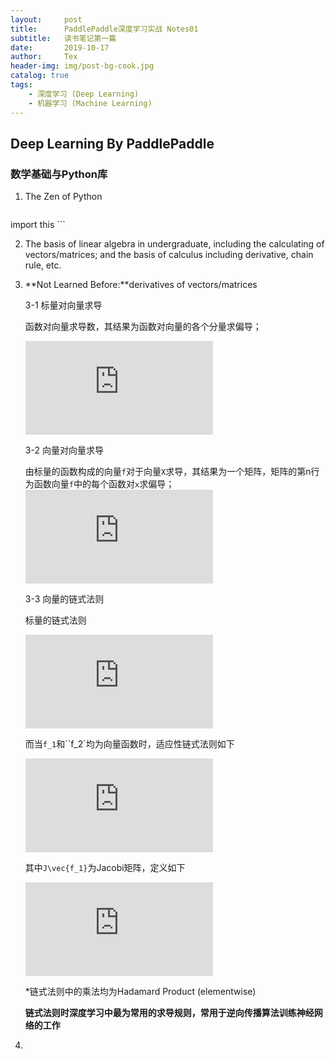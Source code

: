 ```yaml
---
layout:     post
title:      PaddlePaddle深度学习实战 Notes01
subtitle:   读书笔记第一篇
date:       2019-10-17
author:     Tex
header-img: img/post-bg-cook.jpg
catalog: true
tags:
    - 深度学习 (Deep Learning)
    - 机器学习 (Machine Learning)
---
```

## Deep Learning By PaddlePaddle
### 数学基础与Python库

1. The Zen of Python

    ```
import this
    ```

2. The basis of linear algebra in undergraduate, including the calculating of vectors/matrices; and the basis of calculus including derivative, chain rule, etc.
3. **Not Learned Before:**derivatives of vectors/matrices

    3-1 标量对向量求导

    函数对向量求导数，其结果为函数对向量的各个分量求偏导；

    ![](https://latex.codecogs.com/gif.latex?%5Cfrac%7B%5Cpartial%20f%28x%29%7D%7Bx%7D%3D%5Cbegin%7Bbmatrix%7D%20%5Cfrac%7B%5Cpartial%20f%28x%29%7D%7Bx_1%7D%5C%5C%20%5Cvdots%20%5C%5C%20%5Cfrac%7B%5Cpartial%20f%28x%29%7D%7Bx_p%7D%20%5Cend%7Bbmatrix%7D%5Cin%20%5Cmathbf%7BR%5Ep%7D)

    3-2 向量对向量求导
    
    由标量的函数构成的向量`f`对于向量`X`求导，其结果为一个矩阵，矩阵的第n行为函数向量`f`中的每个函数对`x`求偏导；
   ![](https://latex.codecogs.com/gif.latex?%5Cfrac%7B%5Cpartial%20f%28x%29%7D%7B%5Cpartial%20x%7D%3D%5Cbegin%7Bbmatrix%7D%20%5Cfrac%7B%5Cpartial%20f_1%7D%7B%5Cpartial%20x_1%7D%20%26%20%5Cldots%20%26%20%5Cfrac%7B%5Cpartial%20f_q%7D%7B%5Cpartial%20x_1%7D%5C%5C%20%5Cvdots%20%26%20%5Cddots%20%26%5Cvdots%20%5C%5C%20%5Cfrac%7B%5Cpartial%20f_1%7D%7B%5Cpartial%20x_p%7D%20%26%20%5Cldots%20%26%20%5Cfrac%7B%5Cpartial%20f_q%7D%7B%5Cpartial%20x_p%7D%5C%5C%20%5Cend%7Bbmatrix%7D%5Cin%20R%5E%7Bp%5Ctimes%20q%7D)

    3-3 向量的链式法则

    标量的链式法则

    ![](https://latex.codecogs.com/gif.latex?%5Cfrac%7B%5Cpartial%20g%7D%7B%5Cpartial%20x_1%7D%3D%5Cfrac%7B%5Cpartial%20g%7D%7B%5Cpartial%20f_1%7D%5Cfrac%7B%5Cpartial%20f_1%7D%7B%5Cpartial%20x_1%7D&plus;%5Cfrac%7B%5Cpartial%20g%7D%7B%5Cpartial%20f_2%7D%5Cfrac%7B%5Cpartial%20f_2%7D%7B%5Cpartial%20x_1%7D)

    而当`f_1`和``f_2`均为向量函数时，适应性链式法则如下

    ![](https://latex.codecogs.com/gif.latex?%5Cfrac%7B%5Cpartial%20%5Cvec%7Bg%7D%7D%7B%5Cpartial%20x_1%7D%3DJ%5Cvec%7Bf_1%7D%5Cfrac%7B%5Cpartial%20%5Cvec%7Bf_1%7D%7D%7B%5Cpartial%20x_1%7D&plus;J%5Cvec%7Bf_2%7D%5Cfrac%7B%5Cpartial%20%5Cvec%7Bf_2%7D%7D%7B%5Cpartial%20x_1%7D)

    其中`J\vec{f_1}`为Jacobi矩阵，定义如下

    ![](https://latex.codecogs.com/gif.latex?J%5Cvec%7Bf_1%7D%3D%5Cbegin%7Bbmatrix%7D%20%5Cfrac%7B%5Cpartial%20%5Cvec%7Bf_1%7D%7D%7B%5Cpartial%20x_1%7D%20%26%20%5Ccdots%20%26%20%5Cfrac%7B%5Cpartial%20%5Cvec%7Bf_1%7D%7D%7B%5Cpartial%20x_n%7D%5C%5C%20%5Cvdots%20%26%20%5Cddots%20%26%20%5Cvdots%20%5C%5C%20%5Cfrac%7B%5Cpartial%20%5Cvec%7Bf_m%7D%7D%7B%5Cpartial%20x_1%7D%20%26%20%5Ccdots%20%26%20%5Cfrac%7B%5Cpartial%20%5Cvec%7Bf_m%7D%7D%7B%5Cpartial%20x_n%7D%20%5Cend%7Bbmatrix%7D%28i%3D1%2C2%2C%5Cldots%2Cm%29)

    *链式法则中的乘法均为Hadamard Product (elementwise)
    
    **链式法则时深度学习中最为常用的求导规则，常用于逆向传播算法训练神经网络的工作**

4. 